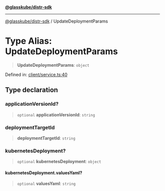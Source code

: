 [**@glasskube/distr-sdk**](../README.md)

***

[@glasskube/distr-sdk](../README.md) / UpdateDeploymentParams

# Type Alias: UpdateDeploymentParams

> **UpdateDeploymentParams**: `object`

Defined in: [client/service.ts:40](https://github.com/glasskube/distr/blob/1c5d885406264f4301a9de61610438b702cea814/sdk/js/src/client/service.ts#L40)

## Type declaration

### applicationVersionId?

> `optional` **applicationVersionId**: `string`

### deploymentTargetId

> **deploymentTargetId**: `string`

### kubernetesDeployment?

> `optional` **kubernetesDeployment**: `object`

#### kubernetesDeployment.valuesYaml?

> `optional` **valuesYaml**: `string`
